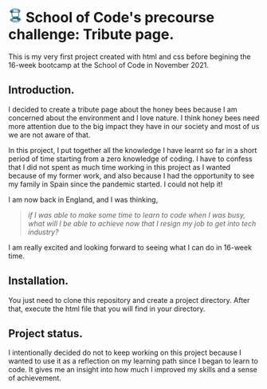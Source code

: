 # ![logo](./images/logoSoC38.png) School of Code's precourse challenge: Tribute page.
This is my very first project created with html and css before begining the 16-week bootcamp at the School of Code in November 2021.
## Introduction.

I decided to create a tribute page about the honey bees because I am concerned about the environment and I love nature. I think honey bees need more attention due to the big impact they have in our society and most of us we are not aware of that.

In this project, I put together all the knowledge I have learnt so far in a short period of time starting from a zero knowledge of coding. I have to confess that I did not spent as much time working in this project as I wanted because of my former work, and also because I had the opportunity to see my family in Spain since the pandemic started. I could not help it!

I am now back in England, and I was thinking, 
>_if I was able to make some time to learn to code when I was busy, what will I be able to achieve now that I resign my job to get into tech industry?_ 

I am really excited and looking forward to seeing what I can do in 16-week time.

## Installation.
You just need to clone this repository and create a project directory. After that, execute the html file that you will find in your directory.

## Project status.
I intentionally decided do not to keep working on this project because I wanted to use it as a reflection on my learning path since I began to learn to code. It gives me an insight into how much I improved my skills and a sense of achievement.
